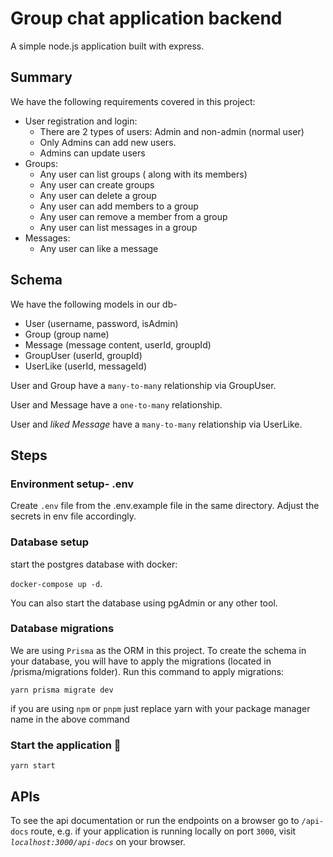 # Group chat application backend

A simple node.js application built with express.

## Summary
We have the following requirements covered in this project:

* User registration and login: 
    - There are 2 types of users: Admin and non-admin (normal user)
    - Only Admins can add new users.
    - Admins can update users
* Groups:
    - Any user can list groups ( along with its members)
    - Any user can create groups
    - Any user can delete a group
    - Any user can add members to a group 
    - Any user can remove a member from a group
    - Any user can list messages in a group
* Messages:
    - Any user can like a message

## Schema
We have the following models in our db-
* User (username, password, isAdmin)
* Group (group name)
* Message (message content, userId, groupId)
* GroupUser (userId, groupId)
* UserLike (userId, messageId)

User and Group have a `many-to-many` relationship via GroupUser. 

User and Message have a `one-to-many` relationship.

User and *liked Message* have a `many-to-many` relationship via UserLike.


## Steps
### Environment setup- .env
Create `.env` file from the .env.example file in the same directory. Adjust the secrets in env file accordingly.
### Database setup
start the postgres database with docker:

`docker-compose up -d`.

You can also start the database using pgAdmin or any other tool.
### Database migrations
We are using `Prisma` as the ORM in this project. To create the schema in your database, you will have to apply the migrations (located in /prisma/migrations folder). Run this command to apply migrations: 

`yarn prisma migrate dev`

 if you are using `npm` or `pnpm` just replace yarn with your package manager name in the above command

### Start the application 🎉
`yarn start`

## APIs
To see the api documentation or run the endpoints on a browser go to `/api-docs` route, e.g. if your application is running locally on port `3000`, visit *`localhost:3000/api-docs`* on your browser.
